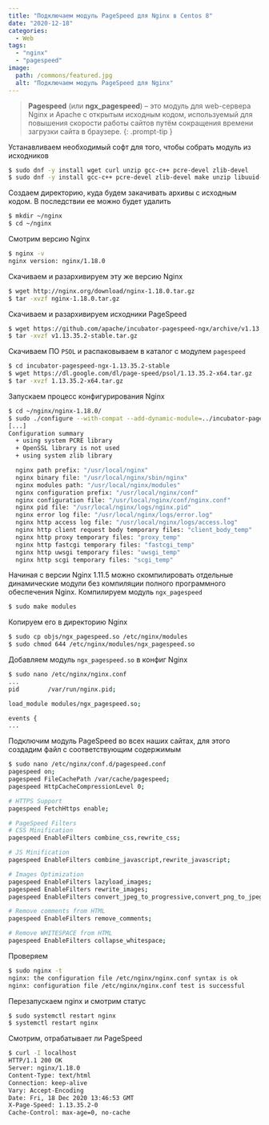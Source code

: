 ```yaml
---
title: "Подключаем модуль PageSpeed для Nginx в Centos 8"
date: "2020-12-18"
categories: 
  - Web
tags: 
  - "nginx"
  - "pagespeed"
image:
  path: /commons/featured.jpg
  alt: "Подключаем модуль PageSpeed для Nginx"
---
```


> **Pagespeed** (или **ngx_pagespeed**) – это модуль для web-сервера Nginx и Apache с открытым исходным кодом, используемый для повышения скорости работы сайтов путём сокращения времени загрузки сайта в браузере.
{: .prompt-tip }

Устанавливаем необходимый софт для того, чтобы собрать модуль из исходников

```sh
$ sudo dnf -y install wget curl unzip gcc-c++ pcre-devel zlib-devel
$ sudo dnf -y install gcc-c++ pcre-devel zlib-devel make unzip libuuid-devel
```

Создаем директорию, куда будем закачивать архивы с исходным кодом. В последствии ее можно будет удалить

```sh
$ mkdir ~/nginx
$ cd ~/nginx
```

Смотрим версию Nginx

```sh
$ nginx -v
nginx version: nginx/1.18.0
```

Скачиваем и разархивируем эту же версию Nginx

```sh
$ wget http://nginx.org/download/nginx-1.18.0.tar.gz
$ tar -xvzf nginx-1.18.0.tar.gz
```

Скачиваем и разархивируем исходники PageSpeed

```sh
$ wget https://github.com/apache/incubator-pagespeed-ngx/archive/v1.13.35.2-stable.tar.gz
$ tar -xvzf v1.13.35.2-stable.tar.gz
```

Скачиваем ПО `PSOL` и распаковываем в каталог с модулем `pagespeed`

```sh
$ cd incubator-pagespeed-ngx-1.13.35.2-stable
$ wget https://dl.google.com/dl/page-speed/psol/1.13.35.2-x64.tar.gz
$ tar -xvzf 1.13.35.2-x64.tar.gz
```

Запускаем процесс конфигурирования Nginx

```sh
$ cd ~/nginx/nginx-1.18.0/
$ sudo ./configure --with-compat --add-dynamic-module=../incubator-pagespeed-ngx-1.13.35.2-stable
[...]
Configuration summary
  + using system PCRE library
  + OpenSSL library is not used
  + using system zlib library

  nginx path prefix: "/usr/local/nginx"
  nginx binary file: "/usr/local/nginx/sbin/nginx"
  nginx modules path: "/usr/local/nginx/modules"
  nginx configuration prefix: "/usr/local/nginx/conf"
  nginx configuration file: "/usr/local/nginx/conf/nginx.conf"
  nginx pid file: "/usr/local/nginx/logs/nginx.pid"
  nginx error log file: "/usr/local/nginx/logs/error.log"
  nginx http access log file: "/usr/local/nginx/logs/access.log"
  nginx http client request body temporary files: "client_body_temp"
  nginx http proxy temporary files: "proxy_temp"
  nginx http fastcgi temporary files: "fastcgi_temp"
  nginx http uwsgi temporary files: "uwsgi_temp"
  nginx http scgi temporary files: "scgi_temp"
```

Начиная с версии Nginx 1.11.5 можно скомпилировать отдельные динамические модули без компиляции полного программного обеспечения Nginx.
Компилируем модуль `ngx_pagespeed`

```sh
$ sudo make modules
```

Копируем его в директорию Nginx

```sh
$ sudo cp objs/ngx_pagespeed.so /etc/nginx/modules
$ sudo chmod 644 /etc/nginx/modules/ngx_pagespeed.so
```

Добавляем модуль `ngx_pagespeed.so` в конфиг Nginx

```sh
$ sudo nano /etc/nginx/nginx.conf
...
pid        /var/run/nginx.pid;

load_module modules/ngx_pagespeed.so;

events {
...
```

Подключим модуль PageSpeed во всех наших сайтах, для этого создадим файл с соответствующим содержимым

```sh
$ sudo nano /etc/nginx/conf.d/pagespeed.conf
pagespeed on;
pagespeed FileCachePath /var/cache/pagespeed;
pagespeed HttpCacheCompressionLevel 0;

# HTTPS Support
pagespeed FetchHttps enable;

# PageSpeed Filters
# CSS Minification
pagespeed EnableFilters combine_css,rewrite_css;

# JS Minification
pagespeed EnableFilters combine_javascript,rewrite_javascript;

# Images Optimization
pagespeed EnableFilters lazyload_images;
pagespeed EnableFilters rewrite_images;
pagespeed EnableFilters convert_jpeg_to_progressive,convert_png_to_jpeg,convert_jpeg_to_webp,convert_to_webp_lossless;

# Remove comments from HTML
pagespeed EnableFilters remove_comments;

# Remove WHITESPACE from HTML
pagespeed EnableFilters collapse_whitespace;
```

Проверяем

```sh
$ sudo nginx -t
nginx: the configuration file /etc/nginx/nginx.conf syntax is ok
nginx: configuration file /etc/nginx/nginx.conf test is successful
```

Перезапускаем nginx и смотрим статус

```sh
$ sudo systemctl restart nginx
$ systemctl restart nginx
```

Смотрим, отрабатывает ли PageSpeed

```sh
$ curl -I localhost
HTTP/1.1 200 OK
Server: nginx/1.18.0
Content-Type: text/html
Connection: keep-alive
Vary: Accept-Encoding
Date: Fri, 18 Dec 2020 13:46:53 GMT
X-Page-Speed: 1.13.35.2-0
Cache-Control: max-age=0, no-cache
```
